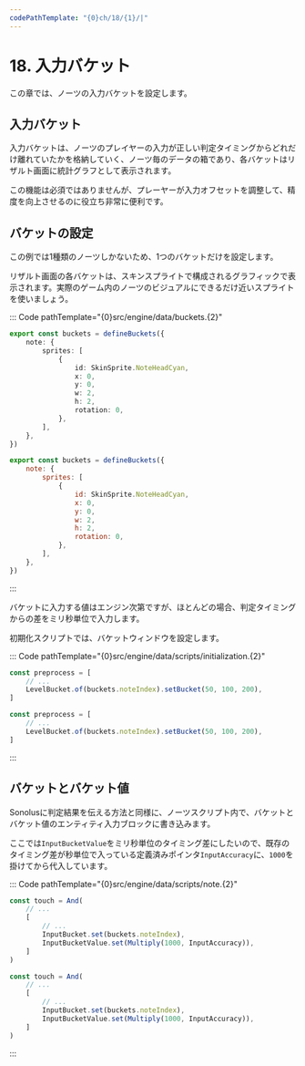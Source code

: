 ```yaml
---
codePathTemplate: "{0}ch/18/{1}/|"
---
```


# 18. 入力バケット

この章では、ノーツの入力バケットを設定します。

## 入力バケット

入力バケットは、ノーツのプレイヤーの入力が正しい判定タイミングからどれだけ離れていたかを格納していく、ノーツ毎のデータの箱であり、各バケットはリザルト画面に統計グラフとして表示されます。

この機能は必須ではありませんが、プレーヤーが入力オフセットを調整して、精度を向上させるのに役立ち非常に便利です。

## バケットの設定

この例では1種類のノーツしかないため、1つのバケットだけを設定します。

リザルト画面の各バケットは、スキンスプライトで構成されるグラフィックで表示されます。実際のゲーム内のノーツのビジュアルにできるだけ近いスプライトを使いましょう。

::: Code pathTemplate="{0}src/engine/data/buckets.{2}"

```ts
export const buckets = defineBuckets({
    note: {
        sprites: [
            {
                id: SkinSprite.NoteHeadCyan,
                x: 0,
                y: 0,
                w: 2,
                h: 2,
                rotation: 0,
            },
        ],
    },
})
```

```js
export const buckets = defineBuckets({
    note: {
        sprites: [
            {
                id: SkinSprite.NoteHeadCyan,
                x: 0,
                y: 0,
                w: 2,
                h: 2,
                rotation: 0,
            },
        ],
    },
})
```

:::

バケットに入力する値はエンジン次第ですが、ほとんどの場合、判定タイミングからの差をミリ秒単位で入力します。

初期化スクリプトでは、バケットウィンドウを設定します。

::: Code pathTemplate="{0}src/engine/data/scripts/initialization.{2}"

```ts
const preprocess = [
    // ...
    LevelBucket.of(buckets.noteIndex).setBucket(50, 100, 200),
]
```

```js
const preprocess = [
    // ...
    LevelBucket.of(buckets.noteIndex).setBucket(50, 100, 200),
]
```

:::

## バケットとバケット値

Sonolusに判定結果を伝える方法と同様に、ノーツスクリプト内で、バケットとバケット値のエンティティ入力ブロックに書き込みます。

ここでは`InputBucketValue`をミリ秒単位のタイミング差にしたいので、既存のタイミング差が秒単位で入っている定義済みポインタ`InputAccuracy`に、`1000`を掛けてから代入しています。

::: Code pathTemplate="{0}src/engine/data/scripts/note.{2}"

```ts
const touch = And(
    // ...
    [
        // ...
        InputBucket.set(buckets.noteIndex),
        InputBucketValue.set(Multiply(1000, InputAccuracy)),
    ]
)
```

```js
const touch = And(
    // ...
    [
        // ...
        InputBucket.set(buckets.noteIndex),
        InputBucketValue.set(Multiply(1000, InputAccuracy)),
    ]
)
```

:::
